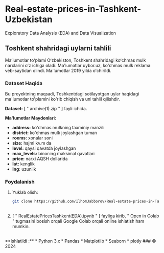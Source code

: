# Real-estate-prices-in-Tashkent-Uzbekistan
 Exploratory Data Analysis (EDA) and Data Visualization

 ## Toshkent shahridagi uylarni tahlili

 Maʼlumotlar toʻplami Oʻzbekiston, Toshkent shahridagi koʻchmas mulk narxlarini oʻz ichiga oladi. Ma'lumotlar uybor.uz, ko'chmas mulk reklama veb-saytidan olindi. Ma'lumotlar 2019 yilda o'chirildi.
 
### Dataset Haqida

Bu proyektning maqsadi, Toshkentdagi sotilayotgan uylar haqidagi ma'lumotlar to'plamini ko'rib chiqish va uni tahlil qilishdir.

**Dataset:** [ " archive(1).zip " ] fayli ichida. 

**Ma'lumotlar Maydonlari:**
- **address:** ko'chmas mulkning taxminiy manzili
- **district:** ko'chmas mulk joylashgan tuman
- **rooms:** xonalar soni
- **size:** hajmi kv.m da
- **level:**  qaysi qavatda joylashgan
- **max_levels:** binoning maksimal qavatlari
- **price:** narxi AQSH dollarida
- **lat:** kenglik
- **lng:** uzunlik

### Foydalanish

1. Yuklab olish:
   ```bash
   git clone https://github.com/IlhomJabborov/Real-estate-prices-in-Tashkent-Uzbekistan.git
   ```
   <br>
2. [ " RealEstatePricesTashkent(EDA).ipynb " ] fayliga kirib, " Open in Colab " tugmasini bosish orqali Google Colab orqali online ishlatish ham mumkin.
<br>
**Ishlatildi :**
   * Python 3.x
   * Pandas
   * Matplotlib
   * Seaborn
   * plotly
### 
© 2024 

